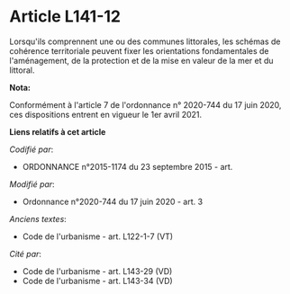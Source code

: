 # Article L141-12

Lorsqu'ils comprennent une ou des communes littorales, les schémas de cohérence territoriale peuvent fixer les orientations
fondamentales de l'aménagement, de la protection et de la mise en valeur de la mer et du littoral.

**Nota:**

Conformément à l'article 7 de l'ordonnance n° 2020-744 du 17 juin 2020, ces dispositions entrent en vigueur le 1er avril
2021.

**Liens relatifs à cet article**

_Codifié par_:

  - ORDONNANCE n°2015-1174 du 23 septembre 2015 - art.

_Modifié par_:

  - Ordonnance n°2020-744 du 17 juin 2020 - art. 3

_Anciens textes_:

  - Code de l'urbanisme - art. L122-1-7 (VT)

_Cité par_:

  - Code de l'urbanisme - art. L143-29 (VD)
  - Code de l'urbanisme - art. L143-34 (VD)

